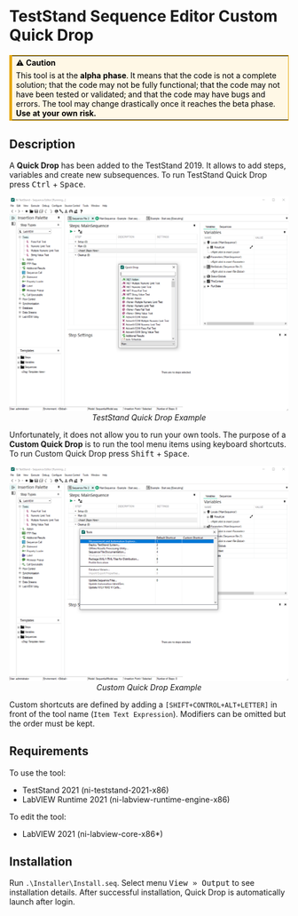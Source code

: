 # TestStand Sequence Editor Custom Quick Drop

<table style="background-color:#FFF8E6;color:black;border-style:solid;border-color:#E6A700;border-width:thin;border-left-width:thick;">
<tr align= "left"><th>⚠️ Caution</th></tr>
  <tr><td>This tool is at the <b>alpha phase</b>. It means that the code is not a complete solution; that the code may not be fully functional; that the code may not have been tested or validated; and that the code may have bugs and errors. The tool may change drastically once it reaches the beta phase. <b>Use at your own risk.</b></td></tr> 
</table>

## Description

A **Quick Drop** has been added to the TestStand 2019. It allows to add steps, variables and create new subsequences. To run TestStand Quick Drop press <kbd>Ctrl</kbd> + <kbd>Space</kbd>.

<p align = "center">
<img src = "https://github.com/425J/SeqEditQuickDrop/blob/main/Documentation/TSQuickDrop.png?raw=true"></br>
<i>TestStand Quick Drop Example</i>
</p>

Unfortunately, it does not allow you to run your own tools. The purpose of a **Custom Quick Drop** is to run the tool menu items using keyboard shortcuts. To run Custom Quick Drop press <kbd>Shift</kbd> + <kbd>Space</kbd>.

<p align = "center">
<img src = "https://github.com/425J/SeqEditQuickDrop/blob/main/Documentation/CustomQuickDrop.png?raw=true"></br>
<i>Custom Quick Drop Example</i>
</p>

Custom shortcuts are defined by adding a `[SHIFT+CONTROL+ALT+LETTER]` in front of the tool name (`Item Text Expression`). Modifiers can be omitted but the order must be kept.

## Requirements

To use the tool:
- TestStand 2021 (ni-teststand-2021-x86)
- LabVIEW Runtime 2021 (ni-labview-runtime-engine-x86)

To edit the tool:
- LabVIEW 2021 (ni-labview-core-x86*)

## Installation

Run `.\Installer\Install.seq`. Select menu <kbd>View » Output</kbd> to see installation details. After successful installation, Quick Drop is automatically launch after login.
